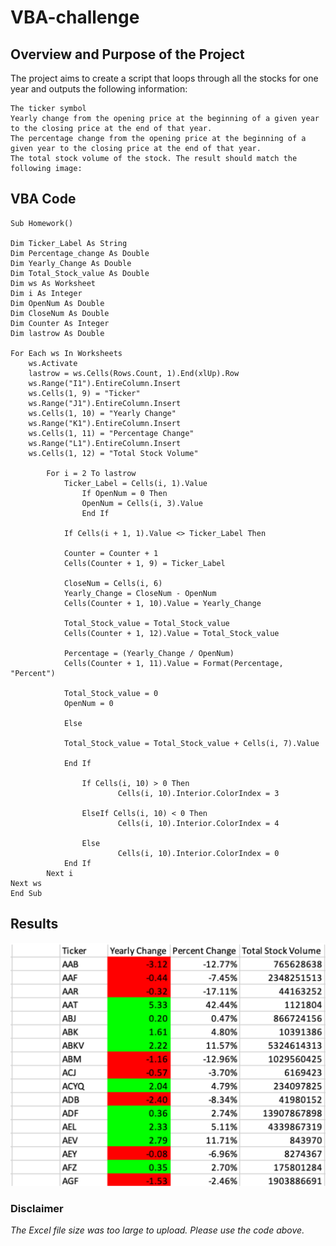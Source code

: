 # VBA-challenge

## Overview and Purpose of the Project
The project aims to create a script that loops through all the stocks for one year and outputs the following information:
```
The ticker symbol
Yearly change from the opening price at the beginning of a given year to the closing price at the end of that year.
The percentage change from the opening price at the beginning of a given year to the closing price at the end of that year.
The total stock volume of the stock. The result should match the following image:
```
## VBA Code 

    Sub Homework()

    Dim Ticker_Label As String
    Dim Percentage_change As Double
    Dim Yearly_Change As Double
    Dim Total_Stock_value As Double
    Dim ws As Worksheet
    Dim i As Integer
    Dim OpenNum As Double
    Dim CloseNum As Double
    Dim Counter As Integer
    Dim lastrow As Double

    For Each ws In Worksheets
        ws.Activate
        lastrow = ws.Cells(Rows.Count, 1).End(xlUp).Row
        ws.Range("I1").EntireColumn.Insert
        ws.Cells(1, 9) = "Ticker"
        ws.Range("J1").EntireColumn.Insert
        ws.Cells(1, 10) = "Yearly Change"
        ws.Range("K1").EntireColumn.Insert
        ws.Cells(1, 11) = "Percentage Change"
        ws.Range("L1").EntireColumn.Insert
        ws.Cells(1, 12) = "Total Stock Volume"
        
            For i = 2 To lastrow
                Ticker_Label = Cells(i, 1).Value
                    If OpenNum = 0 Then
                    OpenNum = Cells(i, 3).Value
                    End If
                
                If Cells(i + 1, 1).Value <> Ticker_Label Then
            
                Counter = Counter + 1
                Cells(Counter + 1, 9) = Ticker_Label
                          
                CloseNum = Cells(i, 6)
                Yearly_Change = CloseNum - OpenNum
                Cells(Counter + 1, 10).Value = Yearly_Change
                
                Total_Stock_value = Total_Stock_value
                Cells(Counter + 1, 12).Value = Total_Stock_value
                
                Percentage = (Yearly_Change / OpenNum)
                Cells(Counter + 1, 11).Value = Format(Percentage, "Percent")
                
                Total_Stock_value = 0
                OpenNum = 0
                
                Else
                
                Total_Stock_value = Total_Stock_value + Cells(i, 7).Value
            
                End If
             
                    If Cells(i, 10) > 0 Then
                            Cells(i, 10).Interior.ColorIndex = 3
                
                    ElseIf Cells(i, 10) < 0 Then
                            Cells(i, 10).Interior.ColorIndex = 4
                    
                    Else
                            Cells(i, 10).Interior.ColorIndex = 0
                End If
            Next i
    Next ws
    End Sub

## Results 
![Formatted Cells](https://github.com/wteklay/VBA-challenge/blob/d48a35757676204c0449e340ae052d11f8c1cfc7/Screenshot%202023-03-06%20165014.png)
### Disclaimer 
*The Excel file size was too large to upload. Please use the code above.* 
